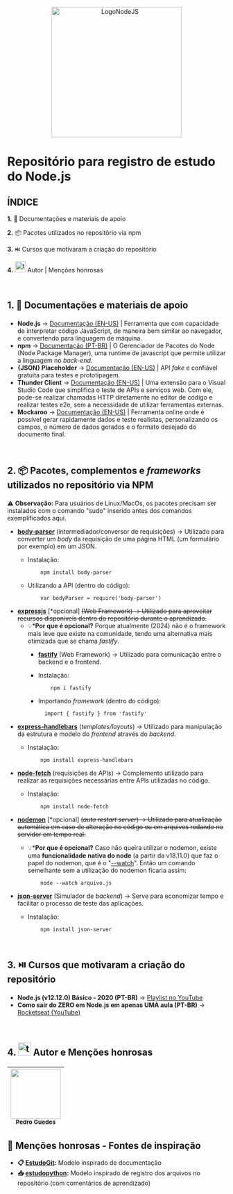 <p align="center">
  <img src="https://cdn.freebiesupply.com/logos/large/2x/nodejs-1-logo-png-transparent.png" alt="LogoNodeJS" width="300px">
</p>

# Repositório para registro de estudo do Node.js
## ÍNDICE
 <a href="#section1" style="text-decoration:none;">**1.** 📄 Documentações e materiais de apoio</a>

 <a href="#section2" style="text-decoration:none;">**2.** 📦 Pacotes utilizados no repositório via npm</a>

 <a href="#section3" style="text-decoration:none;">**3.** ⏯️ Cursos que motivaram a criação do repositório</a>

 <a href="#section4" style="text-decoration:none;">**4.** <img src="https://img.icons8.com/?size=100&id=K7ebDTcbruY8&format=png&color=000000" alt="teamgroup" width="25px"> Autor | Menções honrosas</a>

<br>

## <p id="section1"> 1. 📄 Documentações e materiais de apoio
- **Node.js** -> [Documentação (EN-US)](https://nodejs.org/docs/latest/api/) | Ferramenta que com capacidade de interpretar código JavaScript, de maneira bem similar ao navegador, e convertendo para linguagem de máquina.
- **npm** -> [Documentação (PT-BR)](https://rockcontent.com/br/blog/npm/) | O Gerenciador de Pacotes do Node (Node Package Manager), uma runtime de javascript que permite utilizar a linguagem no _back-end_.
- **{JSON} Placeholder** -> [Documentação (EN-US)](https://jsonplaceholder.typicode.com) | API _fake_ e confiável gratuita para testes e prototipagem.
- **Thunder Client** -> [Documentação (EN-US)](https://docs.thunderclient.com) | Uma extensão para o Visual Studio Code que simplifica o teste de APIs e serviços web. Com ele, pode-se realizar chamadas HTTP diretamente no editor de código e realizar testes e2e, sem a necessidade de utilizar ferramentas externas.
- **Mockaroo** -> [Documentação (EN-US)](https://www.mockaroo.com/docs) | Ferramenta online onde é possível gerar rapidamente dados e teste realistas, personalizando os campos, o número de dados gerados e o formato desejado do documento final.

<br>

## <p id="section2"> 2. 📦 Pacotes, complementos e _frameworks_ utilizados no repositório via NPM
⚠️ **Observação:** Para usuários de Linux/MacOs, os pacotes precisam ser instalados com o comando "sudo" inserido antes dos comandos exemplificados aqui.
- **[body-parser](https://www.npmjs.com/package/body-parser)** (intermediador/conversor de requisições) -> Utilizado para converter um _body_ da requisição de uma página HTML (um formulário por exemplo) em um JSON.
  - Instalação:

            npm install body-parser

  - Utilizando a API (dentro do código):

            var bodyParser = require('body-parser')

- **[expressjs](https://www.npmjs.com/package/express)** [*opcional] <s>(Web Framework) -> Utilizado para aproveitar recursos disponíveis dentro do repositório durante o aprendizado.</s>
  - 💡***Por que é opcional?** Porque atualmente (2024) não é o framework mais leve que existe na comunidade, tendo uma alternativa mais otimizada que se chama _fastify_.
    - **[fastify](https://www.npmjs.com/package/fastify)** (Web Framework) -> Utilizado para comunicação entre o backend e o frontend.
    - Instalação:

              npm i fastify
    - Importando _framework_ (dentro do código):

            import { fastify } from 'fastify'

- **[express-handlebars](https://www.npmjs.com/package/express-handlebars)** (_templates/layouts_) -> Utilizado para manipulação da estrutura e modelo do _frontend_ através do _backend_.
  - Instalação:

            npm install express-handlebars

- **[node-fetch](https://www.npmjs.com/package/node-fetch)** (requisições de APIs) -> Complemento utilizado para realizar as requisições necessárias entre APIs utilizadas no código.
  - Instalação:

            npm install node-fetch

- **[nodemon](https://nodemon.io)** [*opcional] <s>(_auto restart server_) -> Utilizado para atualização automática em caso de alteração no código ou em arquivos rodando no servidor em tempo real.</s>
  - 💡***Por que é opcional?** Caso não queira utilizar o nodemon, existe uma **funcionalidade nativa do node** (a partir da v18.11.0) que faz o papel do nodemon, que é o "[--watch](https://cursos.alura.com.br/forum/topico-sugestao-node-watch-ao-inves-de-nodemon-262725)". Então um comando semelhante sem a utilização do nodemon ficaria assim:

            node --watch arquivo.js

- **[json-server](https://www.npmjs.com/package/json-server)** (Simulador de _backend_) -> Serve para economizar tempo e facilitar o processo de teste das aplicações.
  - Instalação:

            npm install json-server

<br>

## <p id="section3"> 3. ⏯️ Cursos que motivaram a criação do repositório
- **Node.js (v12.12.0) Básico - 2020 (PT-BR)** -> [Playlist no YouTube](https://www.youtube.com/playlist?list=PLWXw8Gu52TRLBgfIclx1Nh8LA60knsxY9)
- **Como sair do ZERO em Node.js em apenas UMA aula (PT-BR)** -> [Rocketseat (YouTube)](https://www.youtube.com/watch?v=hHM-hr9q4mo)

<br>

## <p id="section4"> 4. <img src="https://img.icons8.com/?size=100&id=K7ebDTcbruY8&format=png&color=000000" alt="teamgroup" width="30px"> Autor e Menções honrosas

|  [<img loading="lazy" src="https://avatars.githubusercontent.com/u/80770771? v=4" width=115><br><sub>Pedro Guedes</sub>](https://github.com/pedroaugustorgg) |
| :---: |

## 📗 Menções honrosas - Fontes de inspiração

 - **📋 [EstudoGit](https://github.com/pedroaugustorgg/EstudoGit):**  Modelo inspirado de documentação
 - **📥 [estudopython](https://github.com/pedroaugustorgg/estudopython):** Modelo inspirado de registro dos arquivos no repositório (com comentários de aprendizado)